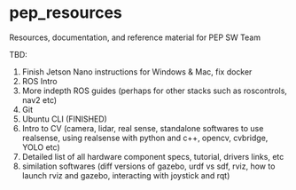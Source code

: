 # pep_resources
Resources, documentation, and reference material for PEP SW Team 


TBD:
1) Finish Jetson Nano instructions for Windows & Mac, fix docker
2) ROS Intro
3) More indepth ROS guides (perhaps for other stacks such as roscontrols, nav2 etc)
4) Git
5) Ubuntu CLI (FINISHED)
6) Intro to CV (camera, lidar, real sense, standalone softwares to use realsense, using realsense with python and c++, opencv, cvbridge, YOLO etc)
7) Detailed list of all hardware component specs, tutorial, drivers links, etc
8) similation softwares (diff versions of gazebo, urdf vs sdf, rviz, how to launch rviz and gazebo, interacting with joystick and rqt)